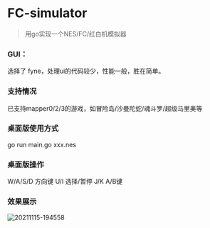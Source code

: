 # FC-simulator
> 用go实现一个NES/FC/红白机模拟器
### GUI：
选择了 fyne，处理ui的代码较少，性能一般，胜在简单。
### 支持情况
已支持mapper0/2/3的游戏，如冒险岛/沙曼陀蛇/魂斗罗/超级马里奥等
### 桌面版使用方式
go run main.go xxx.nes
### 桌面版操作
W/A/S/D 方向键
U/I 选择/暂停
J/K A/B键
### 效果展示
![20211115-194558](https://user-images.githubusercontent.com/17704150/141776750-9c96a355-3049-41cf-8b24-82d6df0215a3.png)
